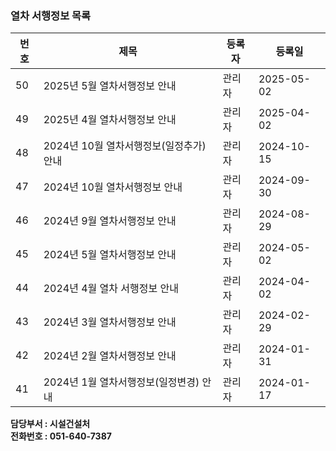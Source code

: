### 열차 서행정보 목록

번호 | 제목 | 등록자 | 등록일  
---|---|---|---  
50  |  2025년 5월 열차서행정보 안내 | 관리자 | 2025-05-02  
49  |  2025년 4월 열차서행정보 안내 | 관리자 | 2025-04-02  
48  |  2024년 10월 열차서행정보(일정추가) 안내 | 관리자 | 2024-10-15  
47  |  2024년 10월 열차서행정보 안내 | 관리자 | 2024-09-30  
46  |  2024년 9월 열차서행정보 안내 | 관리자 | 2024-08-29  
45  |  2024년 5월 열차서행정보 안내 | 관리자 | 2024-05-02  
44  |  2024년 4월 열차 서행정보 안내 | 관리자 | 2024-04-02  
43  |  2024년 3월 열차서행정보 안내 | 관리자 | 2024-02-29  
42  |  2024년 2월 열차서행정보 안내 | 관리자 | 2024-01-31  
41  |  2024년 1월 열차서행정보(일정변경) 안내 | 관리자 | 2024-01-17  

**담당부서 : 시설건설처**  
**전화번호 : 051-640-7387**